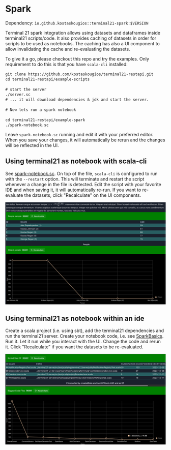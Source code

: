 # Spark

Dependency: `io.github.kostaskougios::terminal21-spark:$VERSION`

Terminal 21 spark integration allows using datasets and dataframes inside terminal21 scripts/code.
It also provides caching of datasets in order for scripts to be used as notebooks. The caching
has also a UI component to allow invalidating the cache and re-evaluating the datasets.

To give it a go, please checkout this repo and try the examples. Only requirement to do this is that you have `scala-cli` installed:

```shell
git clone https://github.com/kostaskougios/terminal21-restapi.git
cd terminal21-restapi/example-scripts

# start the server
./server.sc
# ... it will download dependencies & jdk and start the server.

# Now lets run a spark notebook

cd terminal21-restapi/example-spark
./spark-notebook.sc
```

Leave `spark-notebook.sc` running and edit it with your preferred editor. When you save your changes, it will automatically be rerun and
the changes will be reflected in the UI.

## Using terminal21 as notebook with scala-cli

See [spark-notebook.sc](../example-spark/spark-notebook.sc).
On top of the file, `scala-cli` is configured to run with the `--restart` option. This will terminate and restart the script
whenever a change in the file is detected. Edit the script with your favorite IDE and when saving it, it will automatically
re-run. If you want to re-evaluate the datasets, click "Recalculate" on the UI components.

![SparkNotebook](images/spark/spark-notebook.png)

## Using terminal21 as notebook within an ide

Create a scala project (i.e. using sbt), add the terminal21 dependencies and run the terminal21 server. Create your notebook code, i.e.
see [SparkBasics](../terminal21-spark/src/test/scala/org/terminal21/sparklib/endtoend/SparkBasics.scala). Run it. Let it run while
you interact with the UI. Change the code and rerun it. Click "Recalculate" if you want the datasets to be re-evaluated.

![SparkBasics](images/spark/sparkbasics.png)
